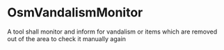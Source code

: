 # OsmVandalismMonitor
A tool shall monitor and inform for vandalism or items which are removed out of the area to check it manually again
